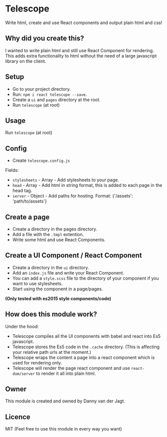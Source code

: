 # Telescope
Write html, create and use React components and output plain html and css!


## Why did you create this?
I wanted to write plain html and still use React Component for rendering. This adds extra functionality to html without the need of a large javascript library on the client.

## Setup
- Go to your project directory.
- Run: `npm i react telescope --save`.
- Create a `ui` and `pages` directory at the root.
- Run `telescope` (at root)

## Usage
Run `telescope` (at root)

## Config
* Create `telescope.config.js`

Fields: 

* `stylesheets` - Array - Add stylesheets to your page.
* `head` - Array - Add html in string format, this is added to each page in the head tag.
* `server` - Object - Add paths for hosting. Format: {'/assets': 'path/to/assets'}

## Create a page
- Create a directory in the pages directory.
- Add a file with the `.tmpl` extention.
- Write some html and use React Components.

## Create a UI Component / React Component
- Create a directory in the `ui` directory. 
- Add an `index.js` file and write your React Component.
- You can add a `style.scss` file to the directory of your component if you want to use stylesheets.
- Start using the component in a page/pages.

**(Only tested with es2015 style components/code)**

## How does this module work?
Under the hood: 

* Telescope compiles all the UI components with babel and react into Es5 javascript.
* Telescope stores the Es5 code in the `.cache` directory. (This is affecting your relative path urls at the moment.)
* Telescope wraps the content a page into a react component which is used for rendering only.
* Telescope will render the page react component and use `react-dom/server` to render it all into plain html.

## Owner
This module is created and owned by Danny van der Jagt.

## Licence
MIT (Feel free to use this module in every way you want)